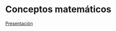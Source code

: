 # Conceptos matemáticos
[Presentación](https://drive.google.com/file/d/1tohE6eP8OZtqOVq9NhKpIu1RQjI2t-aB/view?usp=sharing) 
